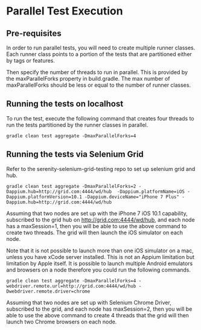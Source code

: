 # Parallel Test Execution

## Pre-requisites

In order to run parallel tests, you will need to create multiple runner classes. Each runner class points to a portion of the tests
that are partitioned either by tags or features. 

Then specify the number of threads to run in parallel. This is provided by the maxParallelForks property in build.gradle. 
The max number of maxParallelForks should be less or equal to the number of runner classes. 

## Running the tests on localhost

To run the test, execute the following command that creates four threads to run the tests partitioned by the runner classes in parallel.

`gradle clean test aggregate -DmaxParallelForks=4`

## Running the tests via Selenium Grid

Refer to the serenity-selenium-grid-testing repo to set up selenium grid and hub.

`gradle clean test aggregate -DmaxParallelForks=2 -Dappium.hub=http://grid.com:4444/wd/hub 
-Dappium.platformName=iOS -Dappium.platformVersion=10.1 -Dappium.deviceName="iPhone 7 Plus" -Dappium.hub=http://grid.com:4444/wd/hub`

Assuming that two nodes are set up with the iPhone 7 iOS 10.1 capability, subscribed to the grid hub on http://grid.com:4444/wd/hub,
and each node has a maxSession=1, then you will be able to use the above command to create two threads. The grid will then launch
the iOS simulator on each node. 

Note that it is not possible to launch more than one iOS simulator on a mac, unless you have xCode server installed. This is not an
Appium limitation but limitation by Apple itself. It is possible to launch multiple Android emulators and browsers on a node therefore
you could run the following commands.

`gradle clean test aggregate -DmaxParallelForks=4 -webdriver.remote.url=http://grid.com:4444/wd/hub -Dwebdriver.remote.driver=chrome`

Assuming that two nodes are set up with Selenium Chrome Driver, subscribed to the grid, and each node has maxSession=2, then you will
be able to use the above command to create 4 threads that the grid will then launch two Chrome browsers on each node.

